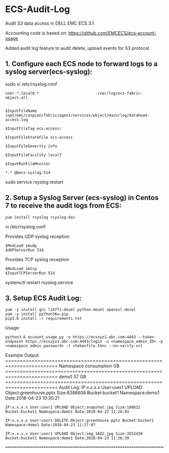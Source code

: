 # ECS-Audit-Log
Audit S3 data access in DELL EMC ECS 3.1

Accounting code is based on:
https://github.com/EMCECS/ecs-account-usage

Added audit log feature to audit delete, upload events for S3 protocol.

## 1. Configure each ECS node to forward logs to a syslog server(ecs-syslog):

sudo vi /etc/rsyslog.conf

	user.*,local0.*                         -/var/log/ecs-fabric-object.all


	$InputFileName /opt/emc/caspian/fabric/agent/services/object/main/log/datahead-access.log

	$InputFileTag ecs-access:

	$InputFileStateFile ecs-access

	$InputFileSeverity info

	$InputFileFacility local7

	$InputRunFileMonitor

	*.* @@ecs-syslog:514


sudo service rsyslog restart


## 2. Setup a Syslog Server (ecs-syslog) in Centos 7 to receive the audit logs from ECS:

	yum install rsyslog rsyslog-doc

vi /etc/rsyslog.conf


Provides UDP syslog reception

	$ModLoad imudp
	$UDPServerRun 514

 
Provides TCP syslog reception

	$ModLoad imtcp
	$InputTCPServerRun 514

systemctl restart rsyslog.service

## 3. Setup ECS Audit Log:

	yum -y install gcc libffi-devel python-devel openssl-devel
	yum -y install python36u-pip
	pip3.6 install -r requirements.txt

Usage:

	python3.6 account_usage.py -e https://ecsxyz1.abc.com:4443 --token-endpoint https://ecsxyz1.abc.com:4443/login -u <namespace_admin_ID> -p <namespace_admin_password> -t <tokenfile.tkn> --no-verify-ssl

Example Output:
	========================================================================
	Namespace                                          consumption GB
	========================================================================
	demo1                                                 57 GB
	========================================================================
	Audit Log:
	IP:x.x.x.x User:user1 UPLOAD Object:greenhouse.pptx Size:8388608 Bucket:bucket1 Namespace:demo1 Date:2018-04-23 10:30:21

	IP:x.x.x.x User:user1 UPLOAD Object:snapshot.jpg Size:108622 Bucket:bucket1 Namespace:demo1 Date:2018-04-23 11:26:03

	IP:x.x.x.x User:user1 DELETE Object:greenhouse.pptx Bucket:bucket1 Namespace:demo1 Date:2018-04-23 11:27:07

	IP:x.x.x.x User:user1 UPLOAD Object:img_1682.jpg Size:3552439 Bucket:bucket1 Namespace:demo1 Date:2018-04-23 11:26:39

	========================================================================

